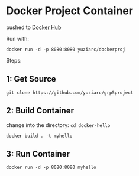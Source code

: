 # Docker Project Container

pushed to [Docker Hub
](https://hub.docker.com/r/yuziarc/dockerproj)

Run with:

`docker run -d -p 8080:8080 yuziarc/dockerproj`

Steps:

## 1: Get Source

`git clone https://github.com/yuziarc/grp5project`


## 2: Build Container

change into the directory: 
`cd docker-hello`

`docker build . -t myhello`

## 3: Run Container

`docker run -d -p 8080:8080 myhello`
